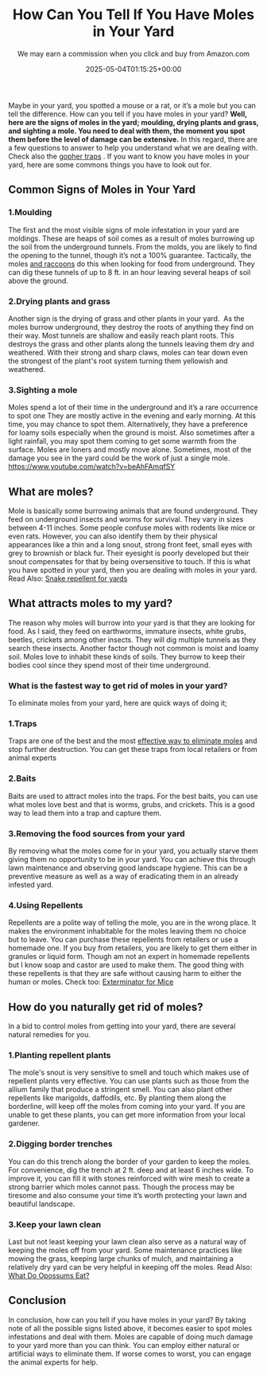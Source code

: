 ﻿---
author: We may earn a commission when you click and buy from Amazon.com
layout: post
title: How Can You Tell If You Have Moles in Your Yard
date: '2025-05-04T01:15:25+00:00'
categories:
- Guide
- Moles
tags: []
slug: /how-can-you-tell-if-you-have-moles-in-your-yard/
lastmod: 2025-05-07T12:21:27+03:00
---

Maybe in your yard, you spotted a mouse or a rat, or it’s a mole but you can tell the difference. How can you tell if you have moles in your yard?
**Well, here are the signs of moles in the yard; moulding, drying plants and grass, and sighting a mole. You need to deal with them, the moment you spot them before the level of damage can be extensive.**
In this regard, there are a few questions to answer to help you understand what we are dealing with. Check also the
[gopher traps](https://pestpolicy.com/best-gopher-traps/)
. If you want to know you have moles in your yard, here are some commons things you have to look out for.
## **Common Signs of Moles in Your Yard**
### 1.**Moulding**
The first and the most visible signs of mole infestation in your yard are moldings. These are heaps of soil comes as a result of moles burrowing up the soil from the underground tunnels.
From the molds, you are likely to find the opening to the tunnel, though it’s not a 100% guarantee.
Tactically, the moles
[and raccoons](https://pestpolicy.com/how-to-get-rid-of-raccoons/)
do this when looking for food from underground. They can dig these tunnels of up to 8 ft. in an hour leaving several heaps of soil above the ground.
### 2.**Drying plants and grass**
Another sign is the drying of grass and other plants in your yard.  As the moles burrow underground, they destroy the roots of anything they find on their way.
Most tunnels are shallow and easily reach plant roots. This destroys the grass and other plants along the tunnels leaving them dry and weathered.
With their strong and sharp claws, moles can tear down even the strongest of the plant's root system turning them yellowish and weathered.
### 3.**Sighting a mole**
Moles spend a lot of their time in the underground and it’s a rare occurrence to spot one
They are mostly active in the evening and early morning. At this time, you may chance to spot them. Alternatively, they have a preference for loamy soils especially when the ground is moist.
Also sometimes after a light rainfall, you may spot them coming to get some warmth from the surface. Moles are loners and mostly move alone. Sometimes, most of the damage you see in the yard could be the work of just a single mole.
https://www.youtube.com/watch?v=beAhFAmqfSY
## What are moles?
Mole is basically some burrowing animals that are found underground. They feed on underground insects and worms for survival. They vary in sizes between 4-11 inches.
Some people confuse moles with rodents like mice or even rats.
However, you can also identify them by their physical appearances like a thin and a long snout, strong front feet, small eyes with grey to brownish or black fur.
Their eyesight is poorly developed but their snout compensates for that by being oversensitive to touch. If this is what you have spotted in your yard, then you are dealing with moles in your yard.
Read Also:
[Snake repellent for yards](https://pestpolicy.com/best-snake-repellent-for-yards/)
## **What attracts moles to my yard?**
The reason why moles will burrow into your yard is that they are looking for food. As I said, they feed on earthworms, immature insects, white grubs, beetles, crickets among other insects.
They will dig multiple tunnels as they search these insects.
Another factor though not common is moist and loamy soil. Moles love to inhabit these kinds of soils. They burrow to keep their bodies cool since they spend most of their time underground.
### **What is the fastest way to get rid of moles in your yard?**
To eliminate moles from your yard, here are quick ways of doing it;
### 1.**Traps**
Traps are one of the best and the most
[effective way to eliminate moles](https://pestpolicy.com/best-mole-traps/)
and stop further destruction. You can get these traps from local retailers or from animal experts
### 2.**Baits**
Baits are used to attract moles into the traps. For the best baits, you can use what moles love best and that is worms, grubs, and crickets. This is a good way to lead them into a trap and capture them.
### 3.**Removing the food sources from your yard**
By removing what the moles come for in your yard, you actually starve them giving them no opportunity to be in your yard. You can achieve this through lawn maintenance and observing good landscape hygiene.
This can be a preventive measure as well as a way of eradicating them in an already infested yard.
### 4.**Using Repellents**
Repellents are a polite way of telling the mole, you are in the wrong place. It makes the environment inhabitable for the moles leaving them no choice but to leave.
You can purchase these repellents from retailers or use a homemade one. If you buy from retailers, you are likely to get them either in granules or liquid form.
Though am not an expert in homemade repellents but I know soap and castor are used to make them. The good thing with these repellents is that they are safe without causing harm to either the human or moles.
Check too:
[Exterminator for Mice](https://pestpolicy.com/how-much-is-an-exterminator-for-mice/)
## **How do you naturally get rid of moles?**
In a bid to control moles from getting into your yard, there are several natural remedies for you.
### 1.**Planting repellent plants**
The mole's snout is very sensitive to smell and touch which makes use of repellent plants very effective. You can use plants such as those from the allium family that produce a stringent smell. You can also plant other repellents like marigolds, daffodils, etc.
By planting them along the borderline, will keep off the moles from coming into your yard. If you are unable to get these plants, you can get more information from your local gardener.
### 2.**Digging border trenches**
You can do this trench along the border of your garden to keep the moles. For convenience, dig the trench at 2 ft. deep and at least 6 inches wide.
To improve it, you can fill it with stones reinforced with wire mesh to create a strong barrier which moles cannot pass.
Though the process may be tiresome and also consume your time it’s worth protecting your lawn and beautiful landscape.
### 3.**Keep your lawn clean**
Last but not least keeping your lawn clean also serve as a natural way of keeping the moles off from your yard.
Some maintenance practices like mowing the grass, keeping large chunks of mulch, and maintaining a relatively dry yard can be very helpful in keeping off the moles.
Read Also:
[What Do Opossums Eat?](https://pestpolicy.com/what-do-opossums-eat/)
## Conclusion
In conclusion, how can you tell if you have moles in your yard? By taking note of all the possible signs listed above, it becomes easier to spot moles infestations and deal with them.
Moles are capable of doing much damage to your yard more than you can think. You can employ either natural or artificial ways to eliminate them. If worse comes to worst, you can engage the animal experts for help.